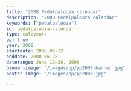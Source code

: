 ```yaml
---
title: "2008 Pedalpalooza calendar"
description: "2008 Pedalpalooza calendar"
keywords: ["pedalpalooza"]
id: pedalpalooza-calendar
type: calevents
pp: true
year: 2008
startdate: 2008-06-12
enddate: 2008-06-28
daterange: June 12–28, 2008
banner-image: "/images/pp/pp2008-banner.jpg"
poster-image: "/images/pp/pp2008.jpg"

---
```

